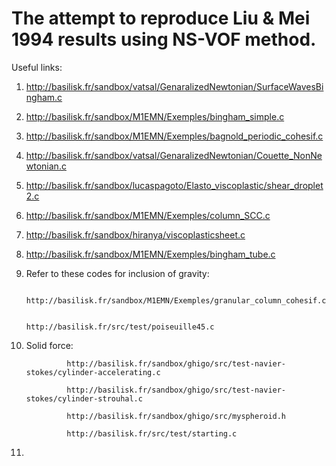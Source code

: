 # The attempt to reproduce Liu & Mei 1994 results using NS-VOF method.

Useful links:

1. http://basilisk.fr/sandbox/vatsal/GenaralizedNewtonian/SurfaceWavesBingham.c
2. http://basilisk.fr/sandbox/M1EMN/Exemples/bingham_simple.c
3. http://basilisk.fr/sandbox/M1EMN/Exemples/bagnold_periodic_cohesif.c
4. http://basilisk.fr/sandbox/vatsal/GenaralizedNewtonian/Couette_NonNewtonian.c
5. http://basilisk.fr/sandbox/lucaspagoto/Elasto_viscoplastic/shear_droplet2.c
6. http://basilisk.fr/sandbox/M1EMN/Exemples/column_SCC.c
7. http://basilisk.fr/sandbox/hiranya/viscoplasticsheet.c
8. http://basilisk.fr/sandbox/M1EMN/Exemples/bingham_tube.c
9. Refer to these codes for inclusion of gravity: 

                                                http://basilisk.fr/sandbox/M1EMN/Exemples/granular_column_cohesif.c

                                                http://basilisk.fr/src/test/poiseuille45.c

11. Solid force: 

                 http://basilisk.fr/sandbox/ghigo/src/test-navier-stokes/cylinder-accelerating.c

                 http://basilisk.fr/sandbox/ghigo/src/test-navier-stokes/cylinder-strouhal.c
                 
                 http://basilisk.fr/sandbox/ghigo/src/myspheroid.h
                 
                 http://basilisk.fr/src/test/starting.c
 
 11. 
                 
